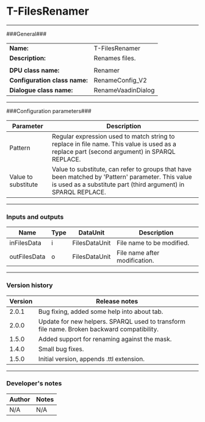 # T-FilesRenamer #
----------

###General###

|                              |                                                               |
|------------------------------|---------------------------------------------------------------|
|**Name:**                     |T-FilesRenamer                                              |
|**Description:**              |Renames files. |
|                              |                                                               |
|**DPU class name:**           |Renamer     | 
|**Configuration class name:** |RenameConfig_V2                           |
|**Dialogue class name:**      |RenameVaadinDialog | 

***

###Configuration parameters###


|Parameter                        |Description                             |                                                        
|---------------------------------|----------------------------------------|
|Pattern|Regular expression used to match string to replace in file name. This value is used as a replace part (second argument) in SPARQL REPLACE.|
|Value to substitute|Value to substitute, can refer to groups that have been matched by 'Pattern' parameter. This value is used as a substitute part (third argument) in SPARQL REPLACE.|


***

### Inputs and outputs ###

|Name                |Type       |DataUnit                         |Description                        |
|--------------------|-----------|---------------------------------|-----------------------------------|
|inFilesData  |i |FilesDataUnit  |File name to be modified.  |
|outFilesData |o |FilesDataUnit  |File name after modification. | 

***

### Version history ###

|Version    |Release notes                                   |
|-----------|------------------------------------------------|
|2.0.1      |Bug fixing, added some help into about tab.     |
|2.0.0      |Update for new helpers. SPARQL used to transform file name. Broken backward compatibility. |
|1.5.0      |Added support for renaming against the mask.    |                                
|1.4.0      |Small bug fixes.                                |                                
|1.5.0      |Initial version, appends .ttl extension.        |                                


***

### Developer's notes ###

|Author            |Notes                 |
|------------------|----------------------|
|N/A               |N/A                   | 

